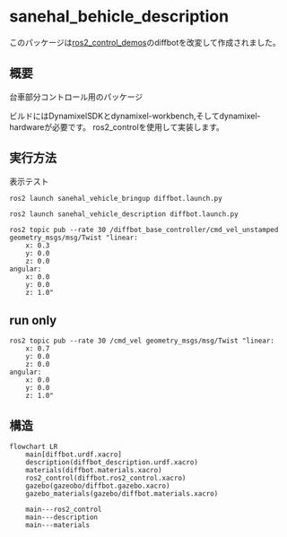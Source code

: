 # sanehal_behicle_description

このパッケージは[ros2_control_demos](https://github.com/ros-controls/ros2_control_demos)のdiffbotを改変して作成されました。

## 概要
台車部分コントロール用のパッケージ

ビルドにはDynamixelSDKとdynamixel-workbench,そしてdynamixel-hardwareが必要です。
ros2_controlを使用して実装します。


## 実行方法

表示テスト

```bash
ros2 launch sanehal_vehicle_bringup diffbot.launch.py
```


```
ros2 launch sanehal_vehicle_description diffbot.launch.py
```

```
ros2 topic pub --rate 30 /diffbot_base_controller/cmd_vel_unstamped geometry_msgs/msg/Twist "linear:
    x: 0.3
    y: 0.0
    z: 0.0
angular:
    x: 0.0
    y: 0.0
    z: 1.0"
```


## run only

```
ros2 topic pub --rate 30 /cmd_vel geometry_msgs/msg/Twist "linear:
    x: 0.7
    y: 0.0
    z: 0.0
angular:
    x: 0.0
    y: 0.0
    z: 1.0"

```


## 構造

```urdf :mermaid
flowchart LR
    main[diffbot.urdf.xacro]
    description(diffbot_description.urdf.xacro)
    materials(diffbot.materials.xacro)
    ros2_control(diffbot.ros2_control.xacro)
    gazebo(gazeobo/diffbot.gazebo.xacro)
    gazebo_materials(gazebo/diffbot.materials.xacro)

    main---ros2_control
    main---description
    main---materials
```